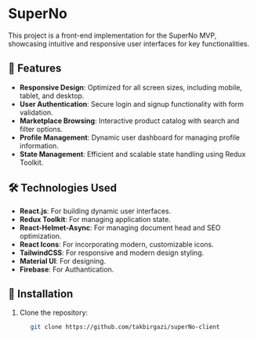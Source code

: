 # SuperNo

This project is a front-end implementation for the SuperNo MVP, showcasing intuitive and responsive user interfaces for key functionalities.

## 🚀 Features
- **Responsive Design**: Optimized for all screen sizes, including mobile, tablet, and desktop.
- **User Authentication**: Secure login and signup functionality with form validation.
- **Marketplace Browsing**: Interactive product catalog with search and filter options.
- **Profile Management**: Dynamic user dashboard for managing profile information.
- **State Management**: Efficient and scalable state handling using Redux Toolkit.

## 🛠️ Technologies Used
- **React.js**: For building dynamic user interfaces.
- **Redux Toolkit**: For managing application state.
- **React-Helmet-Async**: For managing document head and SEO optimization.
- **React Icons**: For incorporating modern, customizable icons.
- **TailwindCSS**: For responsive and modern design styling.
- **Material UI**: For designing.
- **Firebase**: For Authantication.

## 🧰 Installation
1. Clone the repository:
   ```bash
      git clone https://github.com/takbirgazi/superNo-client
   ```